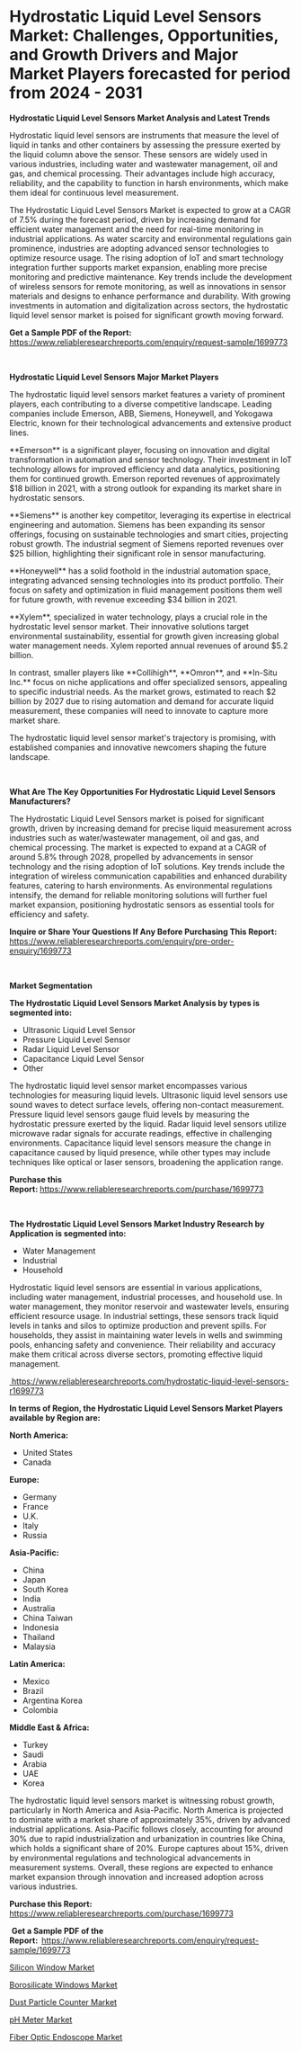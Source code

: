 <p><h1>Hydrostatic Liquid Level Sensors Market: Challenges, Opportunities, and Growth Drivers and Major Market Players forecasted for period from 2024 - 2031</h1></p><p><strong>Hydrostatic Liquid Level Sensors Market Analysis and Latest Trends</strong></p>
<p><p>Hydrostatic liquid level sensors are instruments that measure the level of liquid in tanks and other containers by assessing the pressure exerted by the liquid column above the sensor. These sensors are widely used in various industries, including water and wastewater management, oil and gas, and chemical processing. Their advantages include high accuracy, reliability, and the capability to function in harsh environments, which make them ideal for continuous level measurement.</p><p>The Hydrostatic Liquid Level Sensors Market is expected to grow at a CAGR of 7.5% during the forecast period, driven by increasing demand for efficient water management and the need for real-time monitoring in industrial applications. As water scarcity and environmental regulations gain prominence, industries are adopting advanced sensor technologies to optimize resource usage. The rising adoption of IoT and smart technology integration further supports market expansion, enabling more precise monitoring and predictive maintenance. Key trends include the development of wireless sensors for remote monitoring, as well as innovations in sensor materials and designs to enhance performance and durability. With growing investments in automation and digitalization across sectors, the hydrostatic liquid level sensor market is poised for significant growth moving forward.</p></p>
<p><strong>Get a Sample PDF of the Report:&nbsp;</strong> <a href="https://www.reliableresearchreports.com/enquiry/request-sample/1699773?utm_campaign=37&utm_medium=2&utm_source=Github&utm_content=ia&utm_term=20102024&utm_id=hydrostatic-liquid-level-sensors">https://www.reliableresearchreports.com/enquiry/request-sample/1699773</a></p>
<p>&nbsp;</p>
<p><strong>Hydrostatic Liquid Level Sensors Major Market Players</strong></p>
<p><p>The hydrostatic liquid level sensors market features a variety of prominent players, each contributing to a diverse competitive landscape. Leading companies include Emerson, ABB, Siemens, Honeywell, and Yokogawa Electric, known for their technological advancements and extensive product lines.</p><p>**Emerson** is a significant player, focusing on innovation and digital transformation in automation and sensor technology. Their investment in IoT technology allows for improved efficiency and data analytics, positioning them for continued growth. Emerson reported revenues of approximately $18 billion in 2021, with a strong outlook for expanding its market share in hydrostatic sensors.</p><p>**Siemens** is another key competitor, leveraging its expertise in electrical engineering and automation. Siemens has been expanding its sensor offerings, focusing on sustainable technologies and smart cities, projecting robust growth. The industrial segment of Siemens reported revenues over $25 billion, highlighting their significant role in sensor manufacturing.</p><p>**Honeywell** has a solid foothold in the industrial automation space, integrating advanced sensing technologies into its product portfolio. Their focus on safety and optimization in fluid management positions them well for future growth, with revenue exceeding $34 billion in 2021.</p><p>**Xylem**, specialized in water technology, plays a crucial role in the hydrostatic level sensor market. Their innovative solutions target environmental sustainability, essential for growth given increasing global water management needs. Xylem reported annual revenues of around $5.2 billion.</p><p>In contrast, smaller players like **Collihigh**, **Omron**, and **In-Situ Inc.** focus on niche applications and offer specialized sensors, appealing to specific industrial needs. As the market grows, estimated to reach $2 billion by 2027 due to rising automation and demand for accurate liquid measurement, these companies will need to innovate to capture more market share.</p><p>The hydrostatic liquid level sensor market's trajectory is promising, with established companies and innovative newcomers shaping the future landscape.</p></p>
<p>&nbsp;</p>
<p><strong>What Are The Key Opportunities For Hydrostatic Liquid Level Sensors Manufacturers?</strong></p>
<p><p>The Hydrostatic Liquid Level Sensors market is poised for significant growth, driven by increasing demand for precise liquid measurement across industries such as water/wastewater management, oil and gas, and chemical processing. The market is expected to expand at a CAGR of around 5.8% through 2028, propelled by advancements in sensor technology and the rising adoption of IoT solutions. Key trends include the integration of wireless communication capabilities and enhanced durability features, catering to harsh environments. As environmental regulations intensify, the demand for reliable monitoring solutions will further fuel market expansion, positioning hydrostatic sensors as essential tools for efficiency and safety.</p></p>
<p><strong>Inquire or Share Your Questions If Any Before Purchasing This Report:</strong> <a href="https://www.reliableresearchreports.com/enquiry/pre-order-enquiry/1699773?utm_campaign=37&utm_medium=2&utm_source=Github&utm_content=ia&utm_term=20102024&utm_id=hydrostatic-liquid-level-sensors">https://www.reliableresearchreports.com/enquiry/pre-order-enquiry/1699773</a></p>
<p>&nbsp;</p>
<p><strong>Market Segmentation</strong></p>
<p><strong>The Hydrostatic Liquid Level Sensors Market Analysis by types is segmented into:</strong></p>
<p><ul><li>Ultrasonic Liquid Level Sensor</li><li>Pressure Liquid Level Sensor</li><li>Radar Liquid Level Sensor</li><li>Capacitance Liquid Level Sensor</li><li>Other</li></ul></p>
<p><p>The hydrostatic liquid level sensor market encompasses various technologies for measuring liquid levels. Ultrasonic liquid level sensors use sound waves to detect surface levels, offering non-contact measurement. Pressure liquid level sensors gauge fluid levels by measuring the hydrostatic pressure exerted by the liquid. Radar liquid level sensors utilize microwave radar signals for accurate readings, effective in challenging environments. Capacitance liquid level sensors measure the change in capacitance caused by liquid presence, while other types may include techniques like optical or laser sensors, broadening the application range.</p></p>
<p><strong>Purchase this Report:&nbsp;</strong><a href="https://www.reliableresearchreports.com/purchase/1699773?utm_campaign=37&utm_medium=2&utm_source=Github&utm_content=ia&utm_term=20102024&utm_id=hydrostatic-liquid-level-sensors">https://www.reliableresearchreports.com/purchase/1699773</a></p>
<p>&nbsp;</p>
<p><strong>The Hydrostatic Liquid Level Sensors Market Industry Research by Application is segmented into:</strong></p>
<p><ul><li>Water Management</li><li>Industrial</li><li>Household</li></ul></p>
<p><p>Hydrostatic liquid level sensors are essential in various applications, including water management, industrial processes, and household use. In water management, they monitor reservoir and wastewater levels, ensuring efficient resource usage. In industrial settings, these sensors track liquid levels in tanks and silos to optimize production and prevent spills. For households, they assist in maintaining water levels in wells and swimming pools, enhancing safety and convenience. Their reliability and accuracy make them critical across diverse sectors, promoting effective liquid management.</p></p>
<p><a href="https://www.reliableresearchreports.com/hydrostatic-liquid-level-sensors-r1699773?utm_campaign=37&utm_medium=2&utm_source=Github&utm_content=ia&utm_term=20102024&utm_id=hydrostatic-liquid-level-sensors">&nbsp;https://www.reliableresearchreports.com/hydrostatic-liquid-level-sensors-r1699773</a></p>
<p><strong>In terms of Region, the Hydrostatic Liquid Level Sensors Market Players available by Region are:</strong></p>
<p>
    <p> <strong> North America: </strong>
        <ul>
            <li>United States</li>
            <li>Canada</li>
        </ul>
        </p> 
    <p> <strong> Europe: </strong>
        <ul>
            <li>Germany</li>
            <li>France</li>
            <li>U.K.</li>
            <li>Italy</li>
            <li>Russia</li>
        </ul>
        </p> 
    <p> <strong> Asia-Pacific: </strong>
        <ul>
            <li>China</li>
            <li>Japan</li>
            <li>South Korea</li>
            <li>India</li>
            <li>Australia</li>
            <li>China Taiwan</li>
            <li>Indonesia</li>
            <li>Thailand</li>
            <li>Malaysia</li>
        </ul>
        </p> 
    <p> <strong> Latin America: </strong>
        <ul>
            <li>Mexico</li>
            <li>Brazil</li>
            <li>Argentina Korea</li>
            <li>Colombia</li>
        </ul>
        </p> 
    <p> <strong> Middle East & Africa: </strong>
        <ul>
            <li>Turkey</li>
            <li>Saudi</li>
            <li>Arabia</li>
            <li>UAE</li>
            <li>Korea</li>
        </ul>
    </p>
    </p>
<p><p>The hydrostatic liquid level sensors market is witnessing robust growth, particularly in North America and Asia-Pacific. North America is projected to dominate with a market share of approximately 35%, driven by advanced industrial applications. Asia-Pacific follows closely, accounting for around 30% due to rapid industrialization and urbanization in countries like China, which holds a significant share of 20%. Europe captures about 15%, driven by environmental regulations and technological advancements in measurement systems. Overall, these regions are expected to enhance market expansion through innovation and increased adoption across various industries.</p></p>
<p><strong>Purchase this Report: </strong><a href="https://www.reliableresearchreports.com/purchase/1699773?utm_campaign=37&utm_medium=2&utm_source=Github&utm_content=ia&utm_term=20102024&utm_id=hydrostatic-liquid-level-sensors">https://www.reliableresearchreports.com/purchase/1699773</a></p>
<p>&nbsp;<strong>Get a Sample PDF of the Report:&nbsp;&nbsp;</strong><a href="https://www.reliableresearchreports.com/enquiry/request-sample/1699773?utm_campaign=37&utm_medium=2&utm_source=Github&utm_content=ia&utm_term=20102024&utm_id=hydrostatic-liquid-level-sensors">https://www.reliableresearchreports.com/enquiry/request-sample/1699773</a></p>
<p><strong></strong></p>
<p><p><a href="https://issuu.com/reportprime-2/docs/silicon-window-market-size-2030.ppt_f180c35732da63?utm_campaign=37&utm_medium=2&utm_source=Github&utm_content=ia&utm_term=20102024&utm_id=hydrostatic-liquid-level-sensors">Silicon Window Market</a></p><p><a href="https://issuu.com/reportprime-2/docs/borosilicate-windows-market-size-20_0fea18f3756bf3?utm_campaign=37&utm_medium=2&utm_source=Github&utm_content=ia&utm_term=20102024&utm_id=hydrostatic-liquid-level-sensors">Borosilicate Windows Market</a></p><p><a href="https://www.linkedin.com/pulse/dust-particle-counter-market-matrix-applications-types-cagr-hyave?utm_campaign=37&utm_medium=2&utm_source=Github&utm_content=ia&utm_term=20102024&utm_id=hydrostatic-liquid-level-sensors">Dust Particle Counter Market</a></p><p><a href="https://github.com/tomasa8xtkvotaw/Market-Research-Report-List-1/blob/main/ph-meter-market.md?utm_campaign=37&utm_medium=2&utm_source=Github&utm_content=ia&utm_term=20102024&utm_id=hydrostatic-liquid-level-sensors">pH Meter Market</a></p><p><a href="https://www.linkedin.com/pulse/exploring-fiber-optic-endoscope-market-dynamics-global-trends-job4e?utm_campaign=37&utm_medium=2&utm_source=Github&utm_content=ia&utm_term=20102024&utm_id=hydrostatic-liquid-level-sensors">Fiber Optic Endoscope Market</a></p></p>